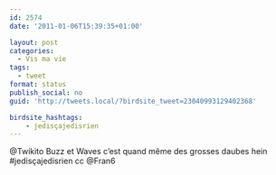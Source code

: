 ```yaml
---
id: 2574
date: '2011-01-06T15:39:35+01:00'

layout: post
categories:
  - Vis ma vie
tags:
  - tweet
format: status
publish_social: no
guid: 'http://tweets.local/?birdsite_tweet=23040993129402368'

birdsite_hashtags:
    - jedisçajedisrien
---
```


@Twikito Buzz et Waves c’est quand même des grosses daubes hein #jedisçajedisrien cc @Fran6